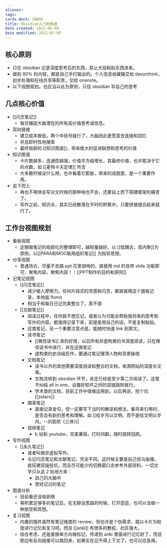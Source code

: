 ```yaml
---
aliases: 
tags:
cards-deck: INBOX
title: Obsidian入门到精通
date created: 2022-06-09
date modified: 2022-07-05
---
```


## 核心原则

- 只在 obsidian 记录深度思考后的东西，禁止大段粘贴东西进来。
- 做到 80% 的内容，都是自己手打输出的。个人信息收藏箱交给 devonthink，初步处理和在线共享等职责，交给 onenote。
- 以下视图规划，也应当以此为原则，只往 obsidian 写自己的思考

## 几点核心价值

- [[闪念笔记]]
	- 每日捕捉大脑潜在的所有高价值思考或信息。
- 双向链接
	- 建立成本极低，两个中括号就行了，大脑因此更愿意去连接和回忆
	- 并且即时性地搜索
	- 最终局部的 [[知识图谱]]，带来极大的促进联想和思考的价值
- 知识图谱
	- 卡片数越多，连通性越强，价值平方级增长，其最终价值，也许取决于它的点数，如 [[麦特卡夫定律]] 所言
	- 大多数时候没什么用，也许看着它膨胀，带来的成就感，是一个重要作用。
- 自下而上
	- 再也不用体会写论文时候的那种啥也不会，还要自上而下搭建框架的痛苦了。
	- 写作之前，知识点，其实已经散落在平时的积累中，只要拼接缝合起来就行了。

## 工作台视图规划

- 看板视图
	- 定期做笔记的局部化的整理即可，越轻量越好。以 [[低耦合，高内聚]]为原则，以[[PARA和MOC联用组织笔记]] 为指导思想。
- 分享视图
	- 普通场合，尽量不去搞 ppt 花里胡哨的，直接用 md 的自带 slide 功能即可，聚焦内容，聚焦内容！！[[PPT制作的目的和原则]]
- 记笔记视图
	- [[闪念笔记]]
		- 减少输入摩擦力，任何片段式的灵感和闪念，都直接用这个面板记录，本地版 flomo
		- 相当于和每日日记完美整合了，真不错
	- [[文献笔记]]
		- 阅读过程中，任何我不想忘记，或者认为可能会帮助我将来的思考和写作的内容，都值得记录下来，前提是用自己的话，不是复制粘贴。
		- 这类笔记，另一个重要注意点是，能随时快速 link 到原文。
		- 读书笔记
			- [[微信读书]] 真的好用，以后所有非虚构类的书深度阅读，只在微信读书中进行，并在这做笔记
			- 虚构类的史诗级巨作，要通过笔记理清人物和背景脉络
		- 文档笔记
			- 读书以外的其他需要深度阅读和整合的文档，来源网站的深度长文等。
			- 文档流转到 obsidian 环节，肯定已经是至少第二次阅读了。这里不纠结 all in one，设置好软件之间的双链跳转就行。
			- 学术类的文档，目前工作中很难运用到，以后再说，挖个坑 [[zotero]]
		- 摘录笔记
			- 直接记录金句，但一定要写下当时的解读和想法，看将来引用时，是否会有新的思考和理解。如 [[给岁月以文明，而不是给文明以岁月。--刘慈欣《三体》]]
		- 视频笔记
			- b 站和 youtube，完美兼容。打时间戳，随时跳转回顾。
- 写作视图
	- [[永久笔记]]
		- 或者叫做非虚拟写作。
		- 与记闪念笔记和文献笔记，完全不同。这时候主要是自己信马由缰，疯狂建双链挖坑，而且尽可能少的切换窗口去参考外部资料，一切文字只从这 2 处地方来：
			- 自己的大脑中
			- 曾经记过的笔记
- 图谱分析
	- 目前看还没啥卵用
	- 等积累足够多的笔记后，在无聊没思路的时候，打开逛逛，也可以当做一种放空和冥想。
- 复习视图
	- 内置的插件虽然有笔记维度的 review，但也许是个伪需求，就以卡片为粒度进行记忆和复习吧。而且 [[anki]] 有很多的教程，社区强大。
	- 综合考虑，还是直接单方向做标记，传递到 anki 里面进行记忆好了，而且那边有反向链接可以跳回来，如果实在记不得上下文了，也可以应急用。
